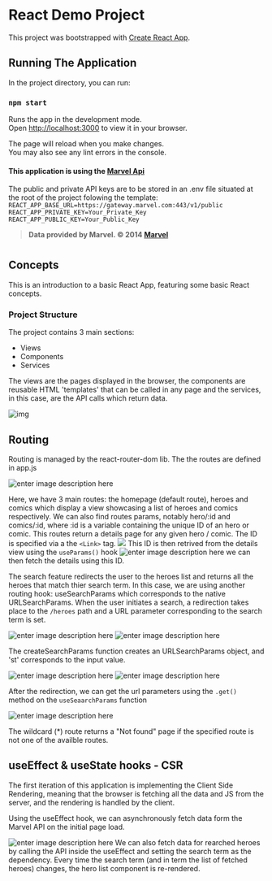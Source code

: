 # React Demo Project
This project was bootstrapped with [Create React App](https://github.com/facebook/create-react-app).

## Running The Application

In the project directory, you can run:

### `npm start`

Runs the app in the development mode.\
Open [http://localhost:3000](http://localhost:3000) to view it in your browser.

The page will reload when you make changes.\
You may also see any lint errors in the console.

#### This application is using the [Marvel Api](https://developer.marvel.com/)
The public and private API keys are to be stored in an .env file situated at the root of the project folowing the template:
`REACT_APP_BASE_URL=https://gateway.marvel.com:443/v1/public`
`REACT_APP_PRIVATE_KEY=Your_Private_Key`
`REACT_APP_PUBLIC_KEY=Your_Public_Key`
> **Data provided by Marvel. © 2014 [Marvel](http://marvel.com)** 


#

## Concepts
This is an introduction to a basic React App, featuring some basic React concepts.
### Project Structure
The project contains 3 main sections:

 - Views
 - Components
 - Services

The views are the pages displayed in the browser, the components are reusable HTML 'templates' that can be called in any page and the services, in this case, are the API calls which return data.

![img](https://i.imgur.com/aKHiVGw.png)

## Routing
Routing is managed by the react-router-dom lib.
The the routes are defined in app.js

![enter image description here](https://i.imgur.com/cT7jagz.png) 

Here, we have 3 main routes: the homepage (default route), heroes and comics which display a view showcasing a list of heroes and comics respectively.
We can also find routes params, notably hero/:id and comics/:id, where :id is a variable  containing the unique ID of an hero or comic. This routes return a details page for any given hero / comic. 
The ID is specified via a the `<Link>` tag. ![](https://imgur.com/GGkAVDa.png)
This ID is then retrived from the details view using the `useParams()` hook
![enter image description here](https://imgur.com/tiKhANV.png)
we can then fetch the details using this ID.

The search feature redirects the user to the heroes list and returns all the heroes that match thier search term. 
In this case, we are using another routing hook: useSearchParams which corresponds to the native URLSearchParams. 
When the user initiates a search, a redirection takes place to the `/heroes` path and a URL parameter corresponding to the search term is set. 

![enter image description here](https://imgur.com/clTMHdy.png)
![enter image description here](https://imgur.com/yz81o0Z.png)

The createSearchParams function creates an URLSearchParams object, and 'st' corresponds to the input value.

![enter image description here](https://imgur.com/NlhBvSa.png)
![enter image description here](https://imgur.com/SuVGMfM.png)

After the redirection, we can  get the url parameters using the `.get()` method on the `useSeaarchParams` function

![enter image description here](https://imgur.com/dpBEypo.png)
 
The wildcard (*) route returns a "Not found" page if the specified route is not one of the availble routes.

## useEffect & useState hooks - CSR

The first iteration of this application is implementing the Client Side Rendering, meaning that the browser is fetching all the data and JS from the server, and the rendering is handled by the client.	

Using the useEffect hook, we can asynchronously fetch data form the Marvel API on the initial page load.

![enter image description here](https://imgur.com/UPgPtAr.png)
We can also fetch data for rearched heroes by calling the API inside the useEffect and setting the search term as the dependency. Every time the search term (and in term the list of fetched heroes) changes, the hero list component is re-rendered.
